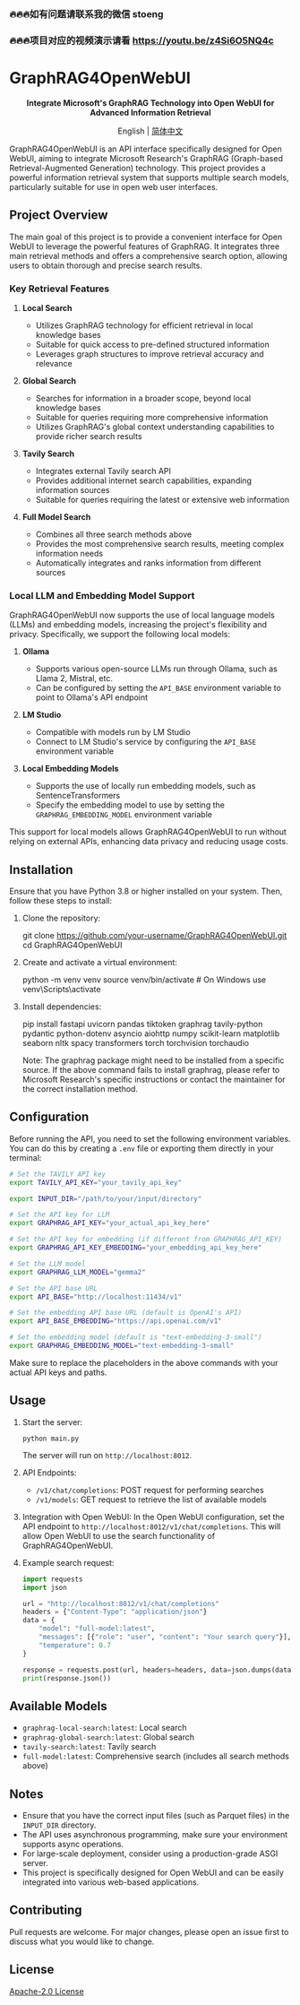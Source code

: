 ### 🔥🔥🔥如有问题请联系我的微信 stoeng
### 🔥🔥🔥项目对应的视频演示请看 https://youtu.be/z4Si6O5NQ4c

# GraphRAG4OpenWebUI
<div align="center">
  <p><strong>Integrate Microsoft's GraphRAG Technology into Open WebUI for Advanced Information Retrieval</strong></p>
  English | <a href="README_ZH-CN.md">简体中文</a>
</div>

GraphRAG4OpenWebUI is an API interface specifically designed for Open WebUI, aiming to integrate Microsoft Research's GraphRAG (Graph-based Retrieval-Augmented Generation) technology. This project provides a powerful information retrieval system that supports multiple search models, particularly suitable for use in open web user interfaces.

## Project Overview

The main goal of this project is to provide a convenient interface for Open WebUI to leverage the powerful features of GraphRAG. It integrates three main retrieval methods and offers a comprehensive search option, allowing users to obtain thorough and precise search results.

### Key Retrieval Features

1. **Local Search**
   - Utilizes GraphRAG technology for efficient retrieval in local knowledge bases
   - Suitable for quick access to pre-defined structured information
   - Leverages graph structures to improve retrieval accuracy and relevance

2. **Global Search**
   - Searches for information in a broader scope, beyond local knowledge bases
   - Suitable for queries requiring more comprehensive information
   - Utilizes GraphRAG's global context understanding capabilities to provide richer search results

3. **Tavily Search**
   - Integrates external Tavily search API
   - Provides additional internet search capabilities, expanding information sources
   - Suitable for queries requiring the latest or extensive web information

4. **Full Model Search**
   - Combines all three search methods above
   - Provides the most comprehensive search results, meeting complex information needs
   - Automatically integrates and ranks information from different sources

### Local LLM and Embedding Model Support

GraphRAG4OpenWebUI now supports the use of local language models (LLMs) and embedding models, increasing the project's flexibility and privacy. Specifically, we support the following local models:

1. **Ollama**
   - Supports various open-source LLMs run through Ollama, such as Llama 2, Mistral, etc.
   - Can be configured by setting the `API_BASE` environment variable to point to Ollama's API endpoint

2. **LM Studio**
   - Compatible with models run by LM Studio
   - Connect to LM Studio's service by configuring the `API_BASE` environment variable

3. **Local Embedding Models**
   - Supports the use of locally run embedding models, such as SentenceTransformers
   - Specify the embedding model to use by setting the `GRAPHRAG_EMBEDDING_MODEL` environment variable

This support for local models allows GraphRAG4OpenWebUI to run without relying on external APIs, enhancing data privacy and reducing usage costs.

## Installation
Ensure that you have Python 3.8 or higher installed on your system. Then, follow these steps to install:
1. Clone the repository:
   
   git clone https://github.com/your-username/GraphRAG4OpenWebUI.git
   cd GraphRAG4OpenWebUI
   
2. Create and activate a virtual environment:
   
   python -m venv venv
   source venv/bin/activate  # On Windows use venv\Scripts\activate
   
3. Install dependencies:
   
   pip install fastapi uvicorn pandas tiktoken graphrag tavily-python pydantic python-dotenv asyncio aiohttp numpy scikit-learn matplotlib seaborn nltk spacy transformers torch torchvision torchaudio
   
   Note: The graphrag package might need to be installed from a specific source. If the above command fails to install graphrag, please refer to Microsoft Research's specific instructions or contact the maintainer for the correct installation method.

## Configuration

Before running the API, you need to set the following environment variables. You can do this by creating a `.env` file or exporting them directly in your terminal:



```bash
# Set the TAVILY API key 
export TAVILY_API_KEY="your_tavily_api_key"

export INPUT_DIR="/path/to/your/input/directory"

# Set the API key for LLM
export GRAPHRAG_API_KEY="your_actual_api_key_here"

# Set the API key for embedding (if different from GRAPHRAG_API_KEY)
export GRAPHRAG_API_KEY_EMBEDDING="your_embedding_api_key_here"

# Set the LLM model 
export GRAPHRAG_LLM_MODEL="gemma2"

# Set the API base URL 
export API_BASE="http://localhost:11434/v1"

# Set the embedding API base URL (default is OpenAI's API)
export API_BASE_EMBEDDING="https://api.openai.com/v1"

# Set the embedding model (default is "text-embedding-3-small")
export GRAPHRAG_EMBEDDING_MODEL="text-embedding-3-small"
```

Make sure to replace the placeholders in the above commands with your actual API keys and paths.

## Usage

1. Start the server:
   ```
   python main.py
   ```
   The server will run on `http://localhost:8012`.

2. API Endpoints:
   - `/v1/chat/completions`: POST request for performing searches
   - `/v1/models`: GET request to retrieve the list of available models

3. Integration with Open WebUI:
   In the Open WebUI configuration, set the API endpoint to `http://localhost:8012/v1/chat/completions`. This will allow Open WebUI to use the search functionality of GraphRAG4OpenWebUI.

4. Example search request:
   ```python
   import requests
   import json

   url = "http://localhost:8012/v1/chat/completions"
   headers = {"Content-Type": "application/json"}
   data = {
       "model": "full-model:latest",
       "messages": [{"role": "user", "content": "Your search query"}],
       "temperature": 0.7
   }

   response = requests.post(url, headers=headers, data=json.dumps(data))
   print(response.json())
   ```

## Available Models

- `graphrag-local-search:latest`: Local search
- `graphrag-global-search:latest`: Global search
- `tavily-search:latest`: Tavily search
- `full-model:latest`: Comprehensive search (includes all search methods above)

## Notes

- Ensure that you have the correct input files (such as Parquet files) in the `INPUT_DIR` directory.
- The API uses asynchronous programming, make sure your environment supports async operations.
- For large-scale deployment, consider using a production-grade ASGI server.
- This project is specifically designed for Open WebUI and can be easily integrated into various web-based applications.

## Contributing

Pull requests are welcome. For major changes, please open an issue first to discuss what you would like to change.

## License

[Apache-2.0 License](LICENSE)
